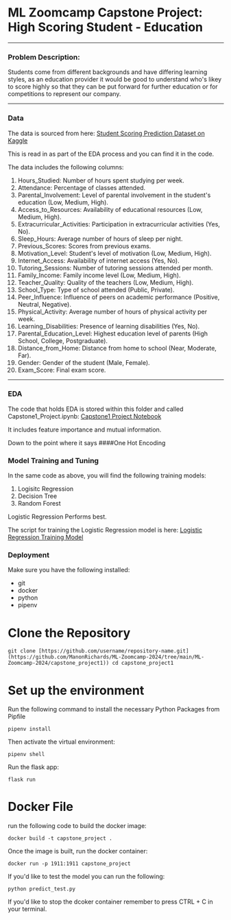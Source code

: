 # ML Zoomcamp Capstone Project: High Scoring Student - Education

--------------------------------------------------------------

### Problem Description:

Students come from different backgrounds and have differing learning styles, as an education provider it would be good to understand who's likey to score highly so that they can be put forward for further education or for competitions to represent our company. 

-----------------------------------------------------------------

### Data

The data is sourced from here: [Student Scoring Prediction Dataset on Kaggle](https://www.kaggle.com/datasets/lainguyn123/student-performance-factors?select=StudentPerformanceFactors.csv)

This is read in as part of the EDA process and you can find it in the code. 

The data includes the following columns: 

1. Hours_Studied: Number of hours spent studying per week.
2. Attendance: Percentage of classes attended.
3. Parental_Involvement:	Level of parental involvement in the student's education (Low, Medium, High).
4. Access_to_Resources:	Availability of educational resources (Low, Medium, High).
5. Extracurricular_Activities:	Participation in extracurricular activities (Yes, No).
6. Sleep_Hours:	Average number of hours of sleep per night.
7. Previous_Scores:	Scores from previous exams.
8. Motivation_Level:	Student's level of motivation (Low, Medium, High).
9. Internet_Access:	Availability of internet access (Yes, No).
10. Tutoring_Sessions:	Number of tutoring sessions attended per month.
11. Family_Income:	Family income level (Low, Medium, High).
12. Teacher_Quality:	Quality of the teachers (Low, Medium, High).
13. School_Type:	Type of school attended (Public, Private).
14. Peer_Influence:	Influence of peers on academic performance (Positive, Neutral, Negative).
15. Physical_Activity:	Average number of hours of physical activity per week.
16. Learning_Disabilities:	Presence of learning disabilities (Yes, No).
17. Parental_Education_Level:	Highest education level of parents (High School, College, Postgraduate).
18. Distance_from_Home:	Distance from home to school (Near, Moderate, Far).
19. Gender:	Gender of the student (Male, Female).
20. Exam_Score:	Final exam score.

-----------------------------------------------------------------

### EDA

The code that holds EDA is stored within this folder and called Capstone1_Project.ipynb: [Capstone1 Project Notebook](https://github.com/ManonRichards/ML-Zoomcamp-2024/blob/main/ML-Zoomcamp-2024/capstone_project1/Capstone1_Project.ipynb)

It includes feature importance and mutual information. 

Down to the point where it says ####One Hot Encoding

### Model Training and Tuning

In the same code as above, you will find the following training models:

1. Logisitc Regression
2. Decision Tree
3. Random Forest


Logistic Regression Performs best.

The script for training the Logistic Regression model is here: [Logistic Regression Training Model](https://github.com/ManonRichards/ML-Zoomcamp-2024/blob/main/ML-Zoomcamp-2024/capstone_project1/capstone1_log_reg_model.py)

### Deployment

Make sure you have the following installed:

- git
- docker
- python
- pipenv

# Clone the Repository
`git clone [https://github.com/username/repository-name.git](https://github.com/ManonRichards/ML-Zoomcamp-2024/tree/main/ML-Zoomcamp-2024/capstone_project1))
cd capstone_project1`

# Set up the environment
Run the following command to install the necessary Python Packages from Pipfile

`pipenv install`

Then activate the virtual environment: 

`pipenv shell`

Run the flask app:

`flask run`

# Docker File

run the following code to build the docker image:

`docker build -t capstone_project . `

Once the image is built, run the docker container:

`docker run -p 1911:1911 capstone_project `

If you'd like to test the model you can run the following:

`python predict_test.py `

If you'd like to stop the dcoker container remember to press CTRL + C in your terminal.



